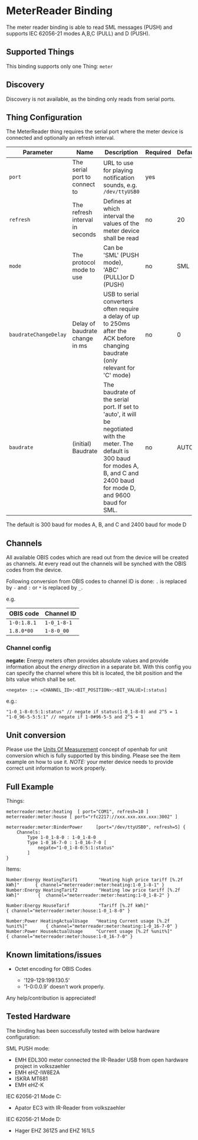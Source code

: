# MeterReader Binding

The meter reader binding is able to read SML messages (PUSH) and supports IEC 62056-21 modes A,B,C (PULL) and D (PUSH).


## Supported Things

This binding supports only one Thing: `meter`

## Discovery

Discovery is not available, as the binding only reads from serial ports.


## Thing Configuration

The MeterReader thing requires the serial port where the meter device is connected and optionally an refresh interval.

| Parameter | Name | Description | Required | Default |
|-----------|------|-------------|----------|---------|
| `port` | The serial port to connect to| URL to use for playing notification sounds, e.g. `/dev/ttyUSB0` | yes | |
| `refresh` | The refresh interval in seconds | Defines at which interval the values of the meter device shall be read | no | 20 |
| `mode` | The protocol mode to use | Can be 'SML' (PUSH mode), 'ABC' (PULL)or D (PUSH) | no | SML |
| `baudrateChangeDelay` | Delay of baudrate change in ms | USB to serial converters often require a delay of up to 250ms after the ACK before changing baudrate (only relevant for 'C' mode) | no | 0 |
| `baudrate` | (initial) Baudrate | The baudrate of the serial port. If set to 'auto', it will be negotiated with the meter. The default is 300 baud for modes A, B, and C and 2400 baud for mode D, and 9600 baud for SML. | no | AUTO |

The default is 300 baud for modes A, B, and C and 2400 baud for mode D

## Channels

All available OBIS codes which are read out from the device will be created as channels.
At every read out the channels will be synched with the OBIS codes from the device.

Following conversion from OBIS codes to channel ID is done:
`.` is replaced by `-` and `:` or `*` is replaced by `_`.

e.g.

| OBIS code   | Channel ID |
|-------------|------------|
|`1-0:1.8.1` | `1-0_1-8-1` |
|`1.8.0*00` | `1-8-0_00` |


### Channel config

**negate:** Energy meters often provides absolute values and provide information about the *energy direction* in a separate bit. With this config you can specify the channel where this bit is located, the bit position and the bits value which shall be set.

`<negate> ::= <CHANNEL_ID>:<BIT_POSITION>:<BIT_VALUE>[:status]`

e.g.:

```
"1-0_1-8-0:5:1:status" // negate if status(1-0_1-8-0) and 2^5 = 1
"1-0_96-5-5:5:1" // negate if 1-0#96-5-5 and 2^5 = 1
```

## Unit conversion

Please use the [Units Of Measurement](https://docs.openhab.org/concepts/units-of-measurement.html) concept of openhab for unit conversion which is fully supported by this binding. Please see the item example on how to use it.
*NOTE:* your meter device needs to provide correct unit information to work properly.

## Full Example

Things:

```
meterreader:meter:heating  [ port="COM1", refresh=10 ]
meterreader:meter:house [ port="rfc2217://xxx.xxx.xxx.xxx:3002" ]

meterreader:meter:BinderPower     [port="/dev/ttyUSB0", refresh=5] {
    Channels:
        Type 1-0_1-8-0 : 1-0_1-8-0
        Type 1-0_16-7-0 : 1-0_16-7-0 [
            negate="1-0_1-8-0:5:1:status"
        ]
}

```

Items:

```
Number:Energy HeatingTarif1        "Heating high price tariff [%.2f kWh]"      { channel="meterreader:meter:heating:1-0_1-8-1" }
Number:Energy HeatingTarif2        "Heating low price tariff [%.2f kWh]"       {  channel="meterreader:meter:heating:1-0_1-8-2" }

Number:Energy HouseTarif           "Tariff [%.2f kWh]"                         { channel="meterreader:meter:house:1-0_1-8-0" }

Number:Power HeatingActualUsage   "Heating Current usage [%.2f %unit%]"       { channel="meterreader:meter:heating:1-0_16-7-0" }
Number:Power HouseActualUsage     "Current usage [%.2f %unit%]"               { channel="meterreader:meter:house:1-0_16-7-0" }
```

## Known limitations/issues

- Octet encoding for OBIS Codes
 
    - '129-129:199.130.5'
    - '1-0:0.0.9'
      doesn't work properly.

Any help/contribution is appreciated!

## Tested Hardware

The binding has been successfully tested with below hardware configuration:

SML PUSH mode:
- EMH EDL300 meter connected the IR-Reader USB from open hardware project in volkszaehler
- EMH eHZ-IW8E2A
- ISKRA MT681
- EMH eHZ-K

IEC 62056-21 Mode C:
- Apator EC3 with IR-Reader from volkszaehler

IEC 62056-21 Mode D:
- Hager EHZ 361Z5 and EHZ 161L5